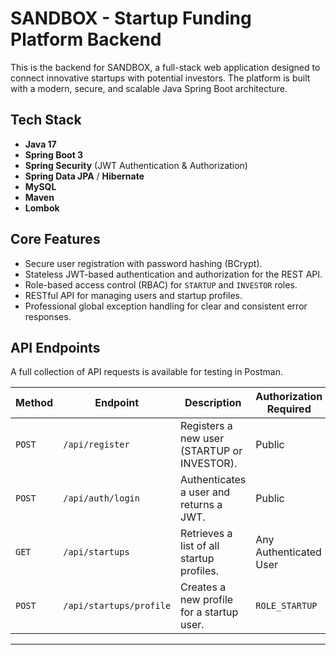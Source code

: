# SANDBOX - Startup Funding Platform Backend

This is the backend for SANDBOX, a full-stack web application designed to connect innovative startups with potential investors. The platform is built with a modern, secure, and scalable Java Spring Boot architecture.

## Tech Stack

- **Java 17**
- **Spring Boot 3**
- **Spring Security** (JWT Authentication & Authorization)
- **Spring Data JPA** / **Hibernate**
- **MySQL**
- **Maven**
- **Lombok**

## Core Features

- Secure user registration with password hashing (BCrypt).
- Stateless JWT-based authentication and authorization for the REST API.
- Role-based access control (RBAC) for `STARTUP` and `INVESTOR` roles.
- RESTful API for managing users and startup profiles.
- Professional global exception handling for clear and consistent error responses.

## API Endpoints

A full collection of API requests is available for testing in Postman.

| Method | Endpoint                  | Description                                | Authorization Required |
| ------ | ------------------------- | ------------------------------------------ | ---------------------- |
| `POST` | `/api/register`           | Registers a new user (STARTUP or INVESTOR).| Public                 |
| `POST` | `/api/auth/login`         | Authenticates a user and returns a JWT.    | Public                 |
| `GET`  | `/api/startups`           | Retrieves a list of all startup profiles.  | Any Authenticated User |
| `POST` | `/api/startups/profile`   | Creates a new profile for a startup user.  | `ROLE_STARTUP`         |

---
